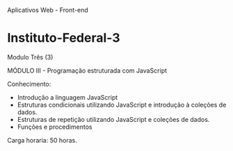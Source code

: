 Aplicativos Web - Front-end

# Instituto-Federal-3
Modulo Três (3)


MÓDULO III - Programação estruturada com JavaScript

Conhecimento: 
- Introdução a linguagem JavaScript
- Estruturas condicionais utilizando JavaScript e introdução à
coleções de dados.
- Estruturas de repetição utilizando JavaScript e coleções de
dados.
- Funções e procedimentos

Carga horaria: 50 horas. 
